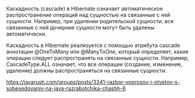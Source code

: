 Каскадность (cascade) в Hibernate означает автоматическое распространение операций над сущностью на связанные с ней сущности. Например, при удалении родительской сущности, все связанные с ней дочерние сущности могут быть удалены автоматически.

Каскадность в Hibernate реализуется с помощью атрибута cascade аннотации @OneToMany или @ManyToOne, который определяет, какие операции следует распространять на связанные сущности. Например, CascadeType.ALL означает, что все операции (создание, изменение, удаление) должны распространяться на связанные сущности.

https://javarush.com/groups/posts/3341-razbor-voprosov-i-otvetov-s-sobesedovaniy-na-java-razrabotchika-chastjh-6